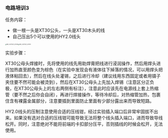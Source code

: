 ### 电路培训3

任务内容：

- 做一根一头是XT30公头，一头是XT30木头的线
- 自己压出5个可以使用的HY2.0线头

<img src="C:\Users\Sakuya\Documents\Tencent Files\82893633\FileRecv\MobileFile\IMG_20211221_221009.jpg" alt="IMG_20211221_221009" style="zoom:25%;" /><img src="C:\Users\Sakuya\Documents\Tencent Files\82893633\FileRecv\MobileFile\IMG_20211221_221019.jpg" alt="IMG_20211221_221019" style="zoom:25%;" />

实验步骤：

XT30公母头焊接时，先将使用的线先用助焊膏把线进行浸润操作，然后用焊头进行加热直至颜色变为棕色（在实验中发现会有液体往下掉落的情况，可以用焊头把液体粘回去），然后在线头处灌锡，之后进行冷却（建议线用东西固定或者用镊子夹住要不然可能会被烫到），然后在XT30公母头上先加入焊锡（注意区分正负极，在XT30公母头上的左右两侧有标注），注意此时应该先在电源线上套上热缩管（要不然之后你会自闭），再进行焊接操作，等待冷却后，对热缩管加热，包裹住含有裸露金属部分，注意要插到里面防止里面有少部分露出来而导致短路。



HY2.0线头的压制注意使用合适的压线钳，经过实验插入端口后非常牢固拔不出来。如果没有选对合适的压线钳可能导致无法将整个线头插入端口，进而导致导线松开。同时，注意绝对不能将前端的卡扣部分压平，否则插线的时候会松开，无法使用。